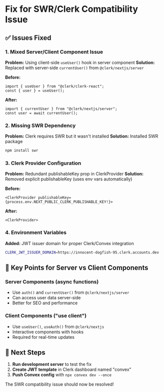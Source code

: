 # Fix for SWR/Clerk Compatibility Issue

## ✅ Issues Fixed

### 1. **Mixed Server/Client Component Issue**
**Problem:** Using client-side `useUser()` hook in server component
**Solution:** Replaced with server-side `currentUser()` from `@clerk/nextjs/server`

**Before:**
```tsx
import { useUser } from "@clerk/clerk-react";
const { user } = useUser();
```

**After:**
```tsx
import { currentUser } from "@clerk/nextjs/server";
const user = await currentUser();
```

### 2. **Missing SWR Dependency**
**Problem:** Clerk requires SWR but it wasn't installed
**Solution:** Installed SWR package

```bash
npm install swr
```

### 3. **Clerk Provider Configuration**
**Problem:** Redundant publishableKey prop in ClerkProvider
**Solution:** Removed explicit publishableKey (uses env vars automatically)

**Before:**
```tsx
<ClerkProvider publishableKey={process.env.NEXT_PUBLIC_CLERK_PUBLISHABLE_KEY!}>
```

**After:**
```tsx
<ClerkProvider>
```

### 4. **Environment Variables**
**Added:** JWT issuer domain for proper Clerk/Convex integration
```bash
CLERK_JWT_ISSUER_DOMAIN=https://innocent-dogfish-95.clerk.accounts.dev
```

## 🔧 Key Points for Server vs Client Components

### Server Components (async functions)
- Use `auth()` and `currentUser()` from `@clerk/nextjs/server`
- Can access user data server-side
- Better for SEO and performance

### Client Components ("use client")
- Use `useUser()`, `useAuth()` from `@clerk/nextjs`
- Interactive components with hooks
- Required for real-time updates

## 🎯 Next Steps

1. **Run development server** to test the fix
2. **Create JWT template** in Clerk dashboard named "convex"
3. **Push Convex config** with `npx convex dev --once`

The SWR compatibility issue should now be resolved!
